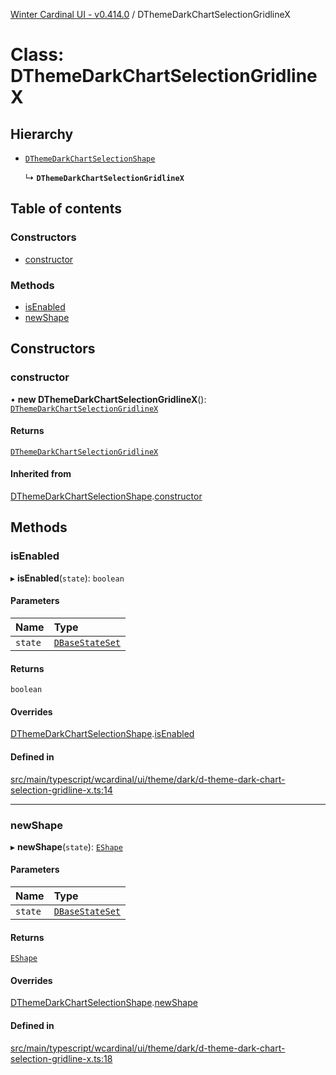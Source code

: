 [Winter Cardinal UI - v0.414.0](../index.md) / DThemeDarkChartSelectionGridlineX

# Class: DThemeDarkChartSelectionGridlineX

## Hierarchy

- [`DThemeDarkChartSelectionShape`](DThemeDarkChartSelectionShape.md)

  ↳ **`DThemeDarkChartSelectionGridlineX`**

## Table of contents

### Constructors

- [constructor](DThemeDarkChartSelectionGridlineX.md#constructor)

### Methods

- [isEnabled](DThemeDarkChartSelectionGridlineX.md#isenabled)
- [newShape](DThemeDarkChartSelectionGridlineX.md#newshape)

## Constructors

### constructor

• **new DThemeDarkChartSelectionGridlineX**(): [`DThemeDarkChartSelectionGridlineX`](DThemeDarkChartSelectionGridlineX.md)

#### Returns

[`DThemeDarkChartSelectionGridlineX`](DThemeDarkChartSelectionGridlineX.md)

#### Inherited from

[DThemeDarkChartSelectionShape](DThemeDarkChartSelectionShape.md).[constructor](DThemeDarkChartSelectionShape.md#constructor)

## Methods

### isEnabled

▸ **isEnabled**(`state`): `boolean`

#### Parameters

| Name | Type |
| :------ | :------ |
| `state` | [`DBaseStateSet`](../interfaces/DBaseStateSet.md) |

#### Returns

`boolean`

#### Overrides

[DThemeDarkChartSelectionShape](DThemeDarkChartSelectionShape.md).[isEnabled](DThemeDarkChartSelectionShape.md#isenabled)

#### Defined in

[src/main/typescript/wcardinal/ui/theme/dark/d-theme-dark-chart-selection-gridline-x.ts:14](https://github.com/winter-cardinal/winter-cardinal-ui/blob/v0.414.0/src/main/typescript/wcardinal/ui/theme/dark/d-theme-dark-chart-selection-gridline-x.ts#L14)

___

### newShape

▸ **newShape**(`state`): [`EShape`](../interfaces/EShape.md)

#### Parameters

| Name | Type |
| :------ | :------ |
| `state` | [`DBaseStateSet`](../interfaces/DBaseStateSet.md) |

#### Returns

[`EShape`](../interfaces/EShape.md)

#### Overrides

[DThemeDarkChartSelectionShape](DThemeDarkChartSelectionShape.md).[newShape](DThemeDarkChartSelectionShape.md#newshape)

#### Defined in

[src/main/typescript/wcardinal/ui/theme/dark/d-theme-dark-chart-selection-gridline-x.ts:18](https://github.com/winter-cardinal/winter-cardinal-ui/blob/v0.414.0/src/main/typescript/wcardinal/ui/theme/dark/d-theme-dark-chart-selection-gridline-x.ts#L18)
